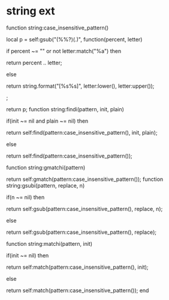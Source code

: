 # string ext
function string:case_insensitive_pattern()

local p = self:gsub("(%%?)(.)", function(percent, letter)


if percent ~= "" or not letter:match("%a") then



return percent .. letter;


else



return string.format("[%s%s]", letter:lower(), letter:upper());

;

return p;
function string:findi(pattern, init, plain)

if(init ~= nil and plain ~= nil) then


return self:find(pattern:case_insensitive_pattern(), init, plain);

else


return self:find(pattern:case_insensitive_pattern());

function string:gmatchi(pattern)

return self:gmatch(pattern:case_insensitive_pattern());
function string:gsubi(pattern, replace, n)

if(n ~= nil) then


return self:gsub(pattern:case_insensitive_pattern(), replace, n);

else


return self:gsub(pattern:case_insensitive_pattern(), replace);

function string:matchi(pattern, init)

if(init ~= nil) then


return self:match(pattern:case_insensitive_pattern(), init);

else


return self:match(pattern:case_insensitive_pattern());
end

